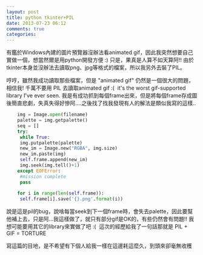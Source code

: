 ```yaml
---
layout: post
title: python tkinter+PIL
date: 2013-07-23 06:12
comments: true
categories: 
---
```



有鑑於Windows內建的圖片預覽器沒辦法看animated gif，因此我突然想要自己實做一個，想當然爾是用python開發方便 :) 只是，果真是人算不如天算阿!! 由於tkinter本身並沒辦法去讀取png、jpg等格式的檔案，所以我另外去裝了PIL。  
  
哼哼，雖然我成功讀取那些檔案，但是 "animated gif" 仍然是一個很大的問題，相信我! 千萬不要用 PIL 去讀取animated gif :(  it's the worst gif-supported library I've ever seen. 我是有成功抓到每個frame出來，但是將每個frame存成圖後簡直悲劇，失真失得好慘阿....之後找了找我發現有人的解法是類似我寫的這樣..  
  
```python
	img = Image.open(filename)  
	palette = img.getpalette()  
	seq = []  
	try:  
	 while True:  
	 img.putpalette(palette)  
	 new_im = Image.new("RGBA", img.size)  
	 new_im.paste(img)  
	 self.frame.append(new_im)  
	 img.seek(img.tell()+1)  
	except EOFError:  
	 #mission complete  
	 pass  
	  
	for i in range(len(self.frame)):  
	 self.frame[i].save('{}.png'.format(i))  
```	  
說是這是pil的bug，說啥每當seek到下一個frame時，會失去palette，因此要幫他補上去，只是阿...我這樣做了，就只有部分gif是OK的，有些仍然會有問題!! 我想可能要用其它的library來實做了吧 :(  這次的經歷給我了一句話那就是 PIL + GIF = TORTURE  
  
寫這篇的目地，是不希望有下個人給我一樣在這邊耗這麼久，到頭來卻毫無收穫

